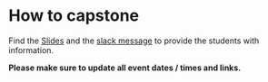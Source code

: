 # How to capstone

Find the [Slides](../../workshops/how-to-capstone/index.md) and the [slack message](../../workshops/how-to-capstone/README.md) to provide the students with information.

**Please make sure to update all event dates / times and links.**
